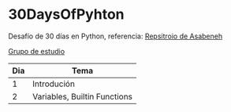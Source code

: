 # 30DaysOfPyhton

Desafío de 30 días en Python, referencia: [Repsitroio de Asabeneh](https://github.com/Asabeneh/30-Days-Of-Python)

[Grupo de estudio](https://github.com/frontendcafe/py-study-group)


| Dia | Tema |
| --------| --------|
| 1 | Introdución |
| 2 | Variables, Builtin Functions |
